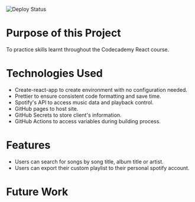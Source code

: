 ![Deploy Status](https://github.com/carlosbuitragosan/music-player/workflows/Deploy/badge.svg)

# Purpose of this Project

To practice skills learnt throughout the Codecademy React course.

# Technologies Used

- Create-react-app to create environment with no configuration needed.
- Prettier to ensure consistent code formatting and save time.
- Spotify's API to access music data and playback control.
- GitHub pages to host site.
- GitHub Secrets to store client's information.
- GitHub Actions to access variables during building process.

# Features

- Users can search for songs by song title, album title or artist.
- Users can export their custom playlist to their personal spotify account.

# Future Work

